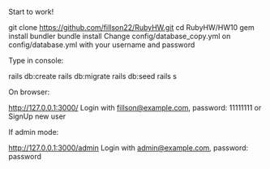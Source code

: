 Start to work!

git clone https://github.com/fillson22/RubyHW.git
cd RubyHW/HW10
gem install bundler
bundle install
Change config/database_copy.yml on config/database.yml with your username and password

Type in console:

rails db:create
rails db:migrate
rails db:seed
rails s

On browser:

http://127.0.0.1:3000/
Login with fillson@example.com, password: 11111111 or SignUp new user

If admin mode:

http://127.0.0.1:3000/admin
Login with admin@example.com, password: password
